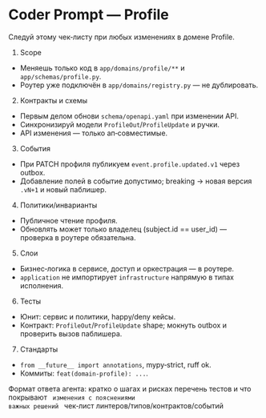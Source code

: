 # Coder Prompt — Profile

Следуй этому чек‑листу при любых изменениях в домене Profile.

1) Scope
- Меняешь только код в `app/domains/profile/**` и `app/schemas/profile.py`.
- Роутер уже подключён в `app/domains/registry.py` — не дублировать.

2) Контракты и схемы
- Первым делом обнови `schema/openapi.yaml` при изменении API.
- Синхронизируй модели `ProfileOut`/`ProfileUpdate` и ручки.
- API изменения — только ап‑совместимые.

3) События
- При PATCH профиля публикуем `event.profile.updated.v1` через outbox.
- Добавление полей в событие допустимо; breaking → новая версия `.vN+1` и новый паблишер.

4) Политики/инварианты
- Публичное чтение профиля.
- Обновлять может только владелец (subject.id == user_id) — проверка в роутере обязательна.

5) Слои
- Бизнес‑логика в сервисе, доступ и оркестрация — в роутере.
- `application` не импортирует `infrastructure` напрямую в типах исполнения.

6) Тесты
- Юнит: сервис и политики, happy/deny кейсы.
- Контракт: `ProfileOut`/`ProfileUpdate` shape; мокнуть outbox и проверить вызов паблишера.

7) Стандарты
- `from __future__ import annotations`, mypy‑strict, ruff ok.
- Коммиты: `feat(domain-profile): ...`.

Формат ответа агента:
<PLAN> кратко о шагах и рисках </PLAN>
<TESTS> перечень тестов и что покрывают </TESTS>
<CODE> изменения с пояснениями важных решений </CODE>
<SELF-REVIEW> чек‑лист линтеров/типов/контрактов/событий </SELF-REVIEW>

